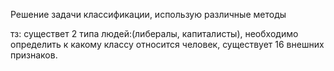Решение задачи классификации, использую различные методы

тз: существет 2 типа людей:(либералы, капиталисты), необходимо определить к какому классу относится человек, существует 16 внешних признаков.
